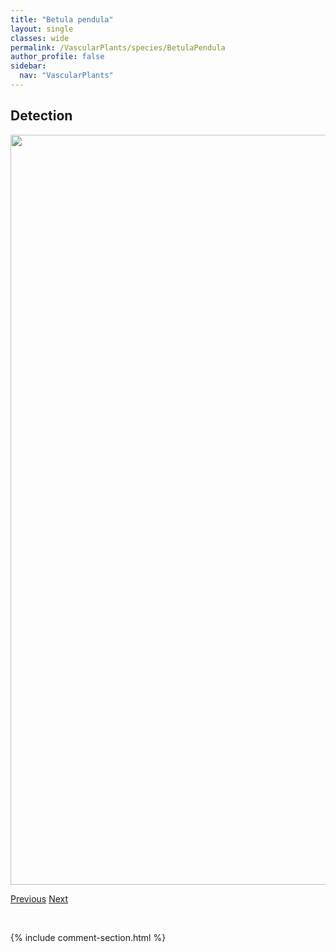 ```yaml
---
title: "Betula pendula"
layout: single
classes: wide
permalink: /VascularPlants/species/BetulaPendula
author_profile: false
sidebar:
  nav: "VascularPlants"
---
```


<h2>Detection</h2>

<a href="https://drive.google.com/uc?export=view&id=1ij1rIjbciYlWOXcsteYjsyzlI_3ZfYlY">
<img src="https://drive.google.com/uc?export=view&id=1ij1rIjbciYlWOXcsteYjsyzlI_3ZfYlY" height = "1200" width = "800">
</a>


<a href="/DevelopmentWebsite/VascularPlants/species/BetulaOccidentalis" class="pagination--pager" title="Betula occidentalis">Previous</a> <a href="/DevelopmentWebsite/VascularPlants/species/BetulaxEastwoodiae" class="pagination--pager" title="Betula x eastwoodiae">Next</a>

<p>&nbsp;</p>

{% include comment-section.html %}
